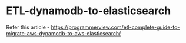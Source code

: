 # ETL-dynamodb-to-elasticsearch
Refer this article - https://programmerview.com/etl-complete-guide-to-migrate-aws-dynamodb-to-aws-elasticsearch/
